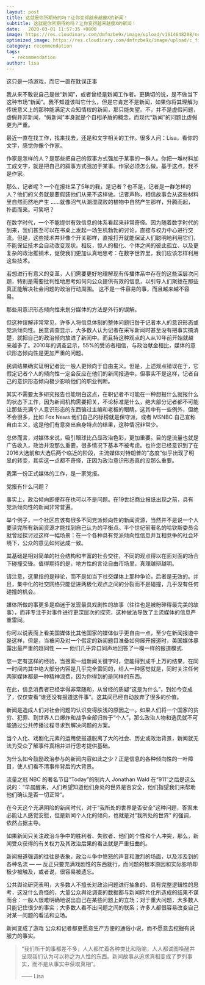 ```yaml
---
layout: post
title: 这就是你所期待的吗？让你变得越来越傻X的新闻！
subtitle: 这就是你所期待的吗？让你变得越来越傻X的新闻！
date:   2020-03-01 11:57:35 +0800
image: https://res.cloudinary.com/dmfnzbe9x/image/upload/v1614648208/news-1_fnqt1z.jpg
optimized_image: https://res.cloudinary.com/dmfnzbe9x/image/upload/c_fill,h_171,w_325/v1614648208/news-1_fnqt1z.jpg
category: recommendation
tags:
  - recommendation
author: lisa
---
```


这只是一场游戏，而它一直在耽误正事

我从来不敢说自己是做“新闻”，或者曾经是新闻工作者。更确切的说，是不做当下这种市场“新闻”。我不知道该叫它什么，但是它肯定不是新闻，如果你将其理解为传统意义上的那种能满足大众知情权的新闻，那只能失望。不，并不是虚假问题，虚假并非新闻，“假新闻”本身就是个自相矛盾的概念，而现代“新闻”的问题比虚假更为严重。

最近一直在找工作，找来找去，还是和文字相关的工作。很多人问：Lisa，看你的文字，感觉你像个作家。

作家是怎样的人？是那些把自己的叙事方式强加于某事的一群人。你把一堆材料加工成文字，就是把自己的叙事方式强加于某事。作家必须怎么做。基于这点，我不是作家。

那么，记者呢？一个在报社呆了5年的我，是记者？也不是，记者是一群怎样的人？他们的义务就是要假装他们从来不这样做。记者声称，相信故事会从这些材料里自然而然地产生 ……就像沼气从潮湿腐败的植物中自然产生那样，升腾而起，扑面而来。可笑吧？

在数字时代，一个不能提供有效信息的体系看起来非常奇怪。因为随着数字时代的到来，我们甚至可以在书桌上发起一场生机勃勃的讨论，直接与权力中心进行交流。但是，这些技术并非像个开关那样，直接打开就能保证人们聪明地利用它们，不能保证技术会自动改变现状。相反，惊人的极化、个体之间的彼此孤立、以及更复杂的政治推销术，促使我们更加认真地思考：在数字世界里，我们应该怎样利用这些技术。

若想进行有意义的变革，人们需要更好地理解现有传播体系中存在的这些深层次问题，特别是需要批判性地思考如何向公众提供有效的信息，以引导人们聚拢在那些真正能解决社会问题的政治行动周围。
这不是一件容易的事，而且越来越不容易。

那些用意识形态倾向性来划分媒体的方法是外行的误解。

但这种误解非常常见，许多人将信息体制的整体问题归咎于记者本人的意识形态或党派倾向性。民意调查显示，大多数人认为记者在采写新闻时甚至没有把事实搞清楚，就把自己的政治倾向放进了新闻中。而且持这种观点的人从10年前开始就越来越多了。2010年的调查显示，55%的受访者相信，与政治献金相比，媒体的意识形态倾向性是更加严重的问题。

民调结果确实证明记者比一般人更倾向于自由主义。但是，上述观点错误在于，它假定记者个人的倾向性一定会反应在他们的新闻报道中。但事实不是这样，记者自己的意识形态倾向极少影响他们的职业判断。

其实不需要太多研究报告也能明白这点，在职记者不可能在一种想报什么就报什么的状态下工作，因为新闻机构需要把关，不论标准是什么，绝大部分记者都不可能让那些充满个人意识形态的东西骗过主编和老板的眼睛。这其中有一些例外，但绝不会很多，比如 Fox News 他们自己的标榜就是保守派，或者 MSNBC 自己宣称自由主义，这是他们有意突出自身特点的结果，这种情况非常少。

总体而言，对媒体来说，吸引眼球比凸显政治色彩，更加重要。目的是流量也就是广告收入，政治并没那么重要，很多情况下基本不被考虑。也许您已经意识到了在2016大选前和大选后两个临近的阶段，主流媒体对特朗普的“态度”似乎出现了明显的转变，其实这一点都不奇怪，正因为政治意识形态真的没那么重要。

我第一份正式媒体的工作，是一家党报。

党报有什么问题？

事实上，政治倾向即便存在也可以不是问题。在19世纪商业报纸出现之前，具有党派倾向性的新闻非常普遍。

举个例子，一个社区应该有很多不同党派倾向性的新闻资源，当然并不是说一个人要读完所有新闻资源才能找到自己认为的平衡点。半个世纪前著名的哈钦斯委员会就曾经探讨过这样一幅场景：在一个各种具有党派倾向性信息并互相竞争的社会环境下，公众的意见如何达成一致。

其基础是相对简单的社会结构和丰富的社会交往，不同的观点得以在面对面的场合下碰撞交锋。值得期待的是，地方性的言论自由市场里，真理越辩越明。

请注意，这里指的是辩论，而不是如当下社交媒体上那种争论，后者是无效的。并且，集中化的社交网络只能促进两极化观点之间的分裂而不是碰撞，几乎没有任何碰撞的机会。

媒体所做的事更多是痴迷于发现最具戏剧性的故事（往往也是被粉碎得最完美的故事），而非专注于对事件进行更深层次的探究，这种做法导致了主流媒体的信息严重雷同。

你可以说表面上看美国媒体比其他国家的媒体似乎更自由一点，至少在新闻报道中是这样，但是，当被问及对一个假定的新闻题目准备如何展开报道时，美国媒体暴露出最严重的趋同性 — — 他们几乎异口同声地回答了一模一样的报道模式.

您一定有这样的经验，当搜索一组新闻关键字时，您能得到成千上万的结果，在同一时间内其中绝大部分内容是几乎完全雷同的，给人一种感觉就是，同时关注任何两家媒体都是一种精神浪费，因为你得到的是同样的东西。

在此，信息消费者已经学得非常随和，从曾经的质疑“这是为什么”，到如今变成了，仅仅查看“谁还没有报道这件事”。这其间已经自动放弃了很多的价值。

新闻是造成人们对社会问题的认识变得肤浅的原因之一。如果人们将一个国家的贫穷、犯罪、到世界人口爆炸和战争全部归咎于“个人”，那么政治人物和选民就不可能通过公共传播过程寻求到解决问题的方案。

当个人化、戏剧化元素的运用使报道脱离了大的社会、历史或政治背景，新闻就无法为受众了解事件真相并进行思考提供基础。

为什么如今鼓励政治参与的新闻内容如此之少？正是信息的各种倾向性的一叶障目，使人们看不清事件背后的大背景。

流量之冠 NBC 的著名节目“Today”的制片人 Jonathan Wald 在“911”之后是这么说的：“早晨醒来，人们希望知道他们身处的世界是否安全，他们指望我们来帮助他们确认是否一切正常”。

在今天这个充满阴险的新闻时代，对于“我所处的世界是否安全”这种问题，答案未必能让人感觉安慰，但是新闻个人化的倾向，也就是对“我所处的世界” 的强调，依然占据主导。

如果新闻只关注政治斗争中的胜利者、失败者、他们的个性和个人冲突，那么，新闻受众获得的有关权力及其政治后果的看法就是严重扭曲的。

新闻报道强调的往往是表象，政治斗争中愤怒的声音和激烈的场面，以及涉及到的各种名流 — — 反正只要充满戏剧性的东西就行，而问题的根本原因和实际影响却极少被触及，或者说，很容易被遗忘。

公共舆论研究表明，大多数人不擅长对政治问题进行抽象的、具有完整逻辑性的思考，这没什么奇怪的，大量公众舆论调查的数据都与新闻碎片化所造成的结果不谋而合：一般人很难明确地说出自己在某些问题上的立场；对于重大问题，大多数人只能记住很少的事实；大多数人看不出问题之间的联系；许多人都很容易改变自己对某一问题的看法和立场。

新闻变成了游戏
公众和记者都更愿意生产方便的通俗小说，而不愿意去挖掘有说服力的事实。

> “我们所干的事都差不多，人人都忙着各种类比和隐喻，人人都试图唤醒并呈现我们认为可以称之为人性的东西。新闻故事从追求真相变成了罗列事实，而不是从事实中获取真相”。
>
> —— Lisa

